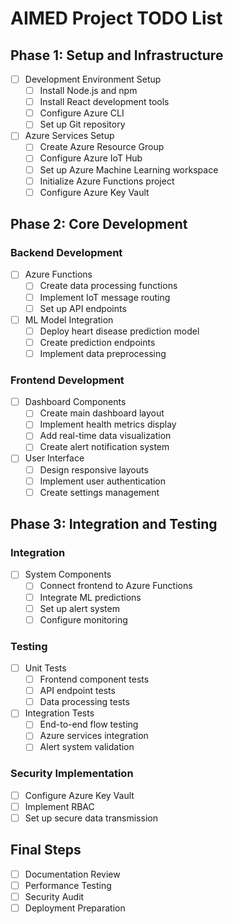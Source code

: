 # AIMED Project TODO List

## Phase 1: Setup and Infrastructure
- [ ] Development Environment Setup
  - [ ] Install Node.js and npm
  - [ ] Install React development tools
  - [ ] Configure Azure CLI
  - [ ] Set up Git repository

- [ ] Azure Services Setup
  - [ ] Create Azure Resource Group
  - [ ] Configure Azure IoT Hub
  - [ ] Set up Azure Machine Learning workspace
  - [ ] Initialize Azure Functions project
  - [ ] Configure Azure Key Vault

## Phase 2: Core Development
### Backend Development
- [ ] Azure Functions
  - [ ] Create data processing functions
  - [ ] Implement IoT message routing
  - [ ] Set up API endpoints

- [ ] ML Model Integration
  - [ ] Deploy heart disease prediction model
  - [ ] Create prediction endpoints
  - [ ] Implement data preprocessing

### Frontend Development
- [ ] Dashboard Components
  - [ ] Create main dashboard layout
  - [ ] Implement health metrics display
  - [ ] Add real-time data visualization
  - [ ] Create alert notification system

- [ ] User Interface
  - [ ] Design responsive layouts
  - [ ] Implement user authentication
  - [ ] Create settings management

## Phase 3: Integration and Testing
### Integration
- [ ] System Components
  - [ ] Connect frontend to Azure Functions
  - [ ] Integrate ML predictions
  - [ ] Set up alert system
  - [ ] Configure monitoring

### Testing
- [ ] Unit Tests
  - [ ] Frontend component tests
  - [ ] API endpoint tests
  - [ ] Data processing tests

- [ ] Integration Tests
  - [ ] End-to-end flow testing
  - [ ] Azure services integration
  - [ ] Alert system validation

### Security Implementation
- [ ] Configure Azure Key Vault
- [ ] Implement RBAC
- [ ] Set up secure data transmission

## Final Steps
- [ ] Documentation Review
- [ ] Performance Testing
- [ ] Security Audit
- [ ] Deployment Preparation
